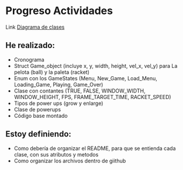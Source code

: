 # Progreso Actividades
Link [Diagrama de clases](https://online.visual-paradigm.com/community/share/pong-1ih4jdrmqu)

## He realizado:
* Cronograma
* Struct Game_object (incluye x, y, width, height, vel_x, vel_y) para La pelota (ball) y la paleta (racket)
* Enum con los GameStates (Menu, New_Game, Load_Menu, Loading_Game, Playing, Game_Over)
* Clase con contantes (TRUE, FALSE, WINDOW_WIDTH, WINDOW_HEIGHT, FPS, FRAME_TARGET_TIME, RACKET_SPEED)
* Tipos de power ups (grow y enlarge)
* Clase de powerups
* Código base montado

## Estoy definiendo:

* Como debería de organizar el README, para que se entienda cada clase, con sus atributos y metodos
* Como organizar los archivos dentro de giithub

